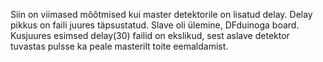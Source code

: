 Siin on viimased mõõtmised kui master detektorile on lisatud delay. Delay pikkus on faili juures täpsustatud. Slave oli ülemine, DFduinoga board. Kusjuures esimsed delay(30) failid on ekslikud, sest aslave detektor tuvastas pulsse ka peale masterilt toite eemaldamist.
